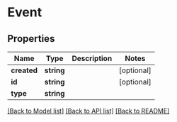 # Event

## Properties
Name | Type | Description | Notes
------------ | ------------- | ------------- | -------------
**created** | **string** |  | [optional] 
**id** | **string** |  | [optional] 
**type** | **string** |  | 

[[Back to Model list]](README.md#documentation-for-models) [[Back to API list]](README.md#documentation-for-api-endpoints) [[Back to README]](README.md)


